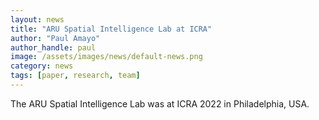 ```yaml
---
layout: news
title: "ARU Spatial Intelligence Lab at ICRA"
author: "Paul Amayo"
author_handle: paul
image: /assets/images/news/default-news.png
category: news
tags: [paper, research, team]
---
```

The ARU Spatial Intelligence Lab was at ICRA 2022 in Philadelphia, USA.
